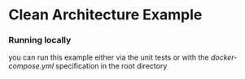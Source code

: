 # Clean Architecture Example

### Running locally

you can run this example either via the unit tests or with
the *docker-compose.yml* specification in the root directory